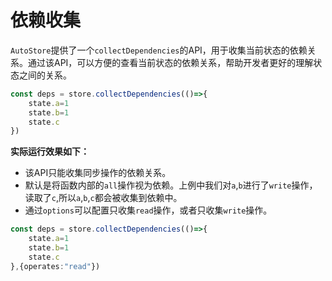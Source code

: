 # 依赖收集

`AutoStore`提供了一个`collectDependencies`的API，用于收集当前状态的依赖关系。通过该API，可以方便的查看当前状态的依赖关系，帮助开发者更好的理解状态之间的关系。
 
```ts
const deps = store.collectDependencies(()=>{
    state.a=1
    state.b=1
    state.c
})     
```

**实际运行效果如下：**

<demo react="debug/collectDeps.tsx" />

- 该API只能收集同步操作的依赖关系。
- 默认是将函数内部的`all`操作视为依赖。上例中我们对`a`,`b`进行了`write`操作，读取了`c`,所以`a`,`b`,`c`都会被收集到依赖中。
- 通过`options`可以配置只收集`read`操作，或者只收集`write`操作。

```ts
const deps = store.collectDependencies(()=>{
    state.a=1
    state.b=1
    state.c
},{operates:"read"})     
```

